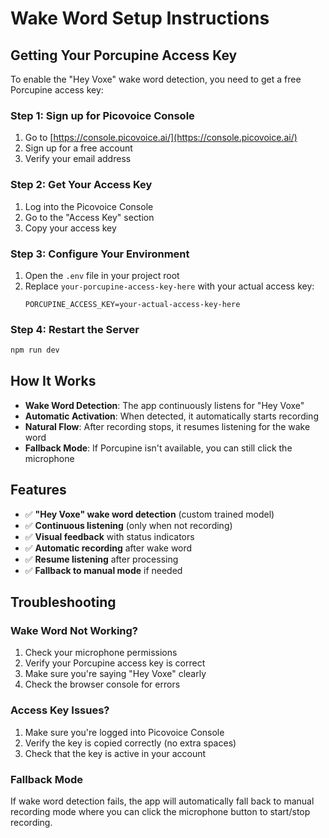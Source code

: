 # Wake Word Setup Instructions

## Getting Your Porcupine Access Key

To enable the "Hey Voxe" wake word detection, you need to get a free Porcupine access key:

### Step 1: Sign up for Picovoice Console
1. Go to [https://console.picovoice.ai/](https://console.picovoice.ai/)
2. Sign up for a free account
3. Verify your email address

### Step 2: Get Your Access Key
1. Log into the Picovoice Console
2. Go to the "Access Key" section
3. Copy your access key

### Step 3: Configure Your Environment
1. Open the `.env` file in your project root
2. Replace `your-porcupine-access-key-here` with your actual access key:
   ```
   PORCUPINE_ACCESS_KEY=your-actual-access-key-here
   ```

### Step 4: Restart the Server
```bash
npm run dev
```

## How It Works

- **Wake Word Detection**: The app continuously listens for "Hey Voxe"
- **Automatic Activation**: When detected, it automatically starts recording
- **Natural Flow**: After recording stops, it resumes listening for the wake word
- **Fallback Mode**: If Porcupine isn't available, you can still click the microphone

## Features

- ✅ **"Hey Voxe" wake word detection** (custom trained model)
- ✅ **Continuous listening** (only when not recording)
- ✅ **Visual feedback** with status indicators
- ✅ **Automatic recording** after wake word
- ✅ **Resume listening** after processing
- ✅ **Fallback to manual mode** if needed

## Troubleshooting

### Wake Word Not Working?
1. Check your microphone permissions
2. Verify your Porcupine access key is correct
3. Make sure you're saying "Hey Voxe" clearly
4. Check the browser console for errors

### Access Key Issues?
1. Make sure you're logged into Picovoice Console
2. Verify the key is copied correctly (no extra spaces)
3. Check that the key is active in your account

### Fallback Mode
If wake word detection fails, the app will automatically fall back to manual recording mode where you can click the microphone button to start/stop recording.
